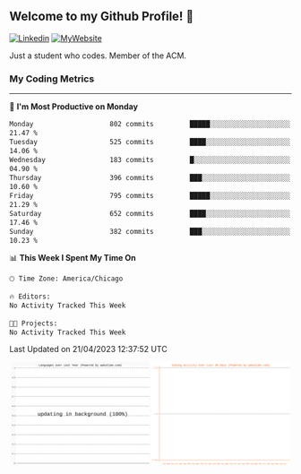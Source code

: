 ## Welcome to my Github Profile! 👋

[![Linkedin](https://img.shields.io/badge/LinkedIn-0077B5?style=for-the-badge&logo=linkedin&logoColor=white)](https://www.linkedin.com/in/mkeleti)   [![MyWebsite](https://img.shields.io/badge/website-000000?style=for-the-badge&logo=About.me&logoColor=white)](https://mkeleti.com)

Just a student who codes. Member of the ACM.

### My Coding Metrics

---

<!--START_SECTION:waka-->
📅 **I'm Most Productive on Monday** 

```text
Monday                   802 commits         █████░░░░░░░░░░░░░░░░░░░░   21.47 % 
Tuesday                  525 commits         ████░░░░░░░░░░░░░░░░░░░░░   14.06 % 
Wednesday                183 commits         █░░░░░░░░░░░░░░░░░░░░░░░░   04.90 % 
Thursday                 396 commits         ███░░░░░░░░░░░░░░░░░░░░░░   10.60 % 
Friday                   795 commits         █████░░░░░░░░░░░░░░░░░░░░   21.29 % 
Saturday                 652 commits         ████░░░░░░░░░░░░░░░░░░░░░   17.46 % 
Sunday                   382 commits         ███░░░░░░░░░░░░░░░░░░░░░░   10.23 % 
```


📊 **This Week I Spent My Time On** 

```text
🕑︎ Time Zone: America/Chicago

🔥 Editors: 
No Activity Tracked This Week

🐱‍💻 Projects: 
No Activity Tracked This Week
```


 Last Updated on 21/04/2023 12:37:52 UTC
<!--END_SECTION:waka-->

<p align="center" >
<img width="49%" alt="My most used Languages" src="assets/waka-langs.svg"/>
<img width="49%" alt="My activity over last month" src="assets/waka-activs.svg"/>
</p>